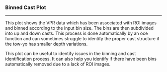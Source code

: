 ### Binned Cast Plot
***

This plot shows the VPR data which has been associated with ROI images and binned according to the input bin size. The bins are then subdivided into up and down casts. This process is done automatically by an oce function and can sometimes struggle to identify the proper cast structure if the tow-yo has smaller depth variations. 

This plot can be useful to identify issues in the binning and cast identification process. It can also help you identify if there have been bins automatically removed due to a lack of ROI images. 



